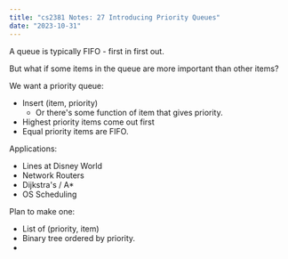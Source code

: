 ```yaml
---
title: "cs2381 Notes: 27 Introducing Priority Queues"
date: "2023-10-31"
---
```


A queue is typically FIFO - first in first out.

But what if some items in the queue are more important
than other items?

We want a priority queue:

 - Insert (item, priority)
   - Or there's some function of item that gives priority.
 - Highest priority items come out first
 - Equal priority items are FIFO.

Applications:

 - Lines at Disney World
 - Network Routers
 - Dijkstra's / A*
 - OS Scheduling
 
Plan to make one:

 - List of (priority, item)
 - Binary tree ordered by priority.
 - 
